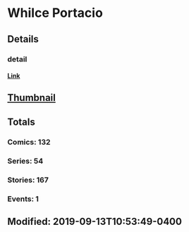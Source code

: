 # Whilce  Portacio 
## Details
### detail
#### [Link](http://marvel.com/comics/creators/10824/whilce_portacio?utm_campaign=apiRef&utm_source=225578a89fc76f3d20fbffda5d17a88d)
## [Thumbnail](http://i.annihil.us/u/prod/marvel/i/mg/b/40/image_not_available.jpg)
## Totals
### Comics: 132
### Series: 54
### Stories: 167
### Events: 1
## Modified: 2019-09-13T10:53:49-0400